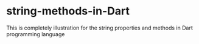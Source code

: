 # string-methods-in-Dart
This is completely illustration for the string properties and methods in Dart programming language
